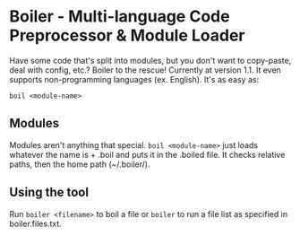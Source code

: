 # Boiler - Multi-language Code Preprocessor &amp; Module Loader

Have some code that's split into modules, but you don't want to copy-paste, deal with config, etc.?
Boiler to the rescue! Currently at version 1.1. It even supports non-programming languages (ex. English). It's as easy as:
```
boil <module-name>
```

## Modules
Modules aren't anything that special. ```boil <module-name>``` just loads whatever the name is + .boil and puts it in the 
.boiled file. It checks relative paths, then the home path (~/.boiler/).

## Using the tool
Run ```boiler <filename>``` to boil a file or ```boiler``` to run a file list as specified in boiler.files.txt.